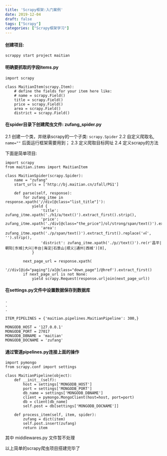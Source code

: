 ```yaml
---
title: 'Scrapy框架:入门案例'
date: 2019-12-04
draft: false
tags: ["Scrapy"]
categories: ["Scrapy框架学习"]
---
```

#### 创建项目:
```
scrappy start project maitian
```

#### 明确要抓取的字段items.py
```
import scrapy

class MaitianItem(scrapy.Item):
    # define the fields for your item here like:
    # name = scrapy.Field()
    title = scrapy.Field()
    price = scrapy.Field()
    area = scrapy.Field()
    district = scrapy.Field()
```

#### 在spider目录下创建爬虫文件: zufang_spider.py
2.1 创建一个类，并继承scrapy的一个子类: ```scrapy.Spider```
2.2 自定义爬取名,  ```name=""``` 后面运行框架需要用到；
2.3 定义爬取目标网址
2.4 定义scrapy的方法

下面是简单项目:
```
import scrapy
from maitian.items import MaitianItem

class MaitianSpider(scrapy.Spider):
    name = "zufang"
    start_urls = ['http://bj.maitian.cn/zfall/PG1']

    def parse(self, response):
        for zufang_itme in response.xpath('//div[@class="list_title"]'):
            yield {
                'title': zufang_itme.xpath('./h1/a/text()').extract_first().strip(),
                'price': zufang_itme.xpath('./div[@class="the_price"]/ol/strong/span/text()').extract_first().strip(),
                'area': zufang_itme.xpath('./p/span/text()').extract_first().replace('㎡', '').strip(),
                'district': zufang_itme.xpath('./p//text()').re(r'昌平|朝阳|东城|大兴|丰台|海淀|石景山|顺义|通州|西城')[0],
            }

        next_page_url = response.xpath(
            '//div[@id="paging"]/a[@class="down_page"]/@href').extract_first()
        if next_page_url is not None:
            yield scrapy.Request(response.urljoin(next_page_url))
```

#### 在settings.py文件中设置数据保存到数据库
```
.
.
.

ITEM_PIPELINES = {'maitian.pipelines.MaitianPipeline': 300,}

MONGODB_HOST = '127.0.0.1'
MONGODB_PORT = 27017
MONGODB_DBNAME = 'maitian'
MONGODB_DOCNAME = 'zufang'
```

#### 通过管道pipelines.py连接上面的操作
```
import pymongo
from scrapy.conf import settings

class MaitianPipeline(object):
    def __init__(self):
        host = settings['MONGODB_HOST']
        port = settings['MONGODB_PORT']
        db_name = settings['MONGODB_DBNAME']
        client = pymongo.MongoClient(host=host, port=port)
        db = client[db_name]
        self.post = db[settings['MONGODB_DOCNAME']]

    def process_item(self, item, spider):
        zufang = dict(item)
        self.post.insert(zufang)
        return item
```

其中 middlewares.py 文件暂不处理

以上简单的scrapy爬虫项目搭建完毕了